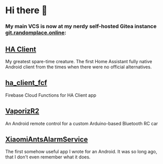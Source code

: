 # Hi there 👋

### My main VCS is now at my nerdy self-hosted Gitea instance [git.randomplace.online](https://git.randomplace.online/yevi.org):

## [HA Client](https://git.randomplace.online/yevi.org/ha_client)
My greatest spare-time creature. The first Home Assistant fully native Android client from the times when there were no official alternatives.
## [ha_client_fcf](https://git.randomplace.online/yehor/ha_client_fcf)
Firebase Cloud Functions for HA Client app
## [VaporizR2](https://git.randomplace.online/yevi.org/VaporizR2)
An Android remote control for a custom Arduino-based Bluetooth RC car
## [XiaomiAntsAlarmService](https://git.randomplace.online/yevi.org/XiaomiAntsAlarmService)
The first somehow useful app I wrote for an Android. It was so long ago, that I don't even remember what it does.
